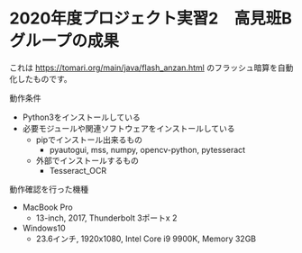 # 2020年度プロジェクト実習2　高見班Bグループの成果

これは https://tomari.org/main/java/flash_anzan.html のフラッシュ暗算を自動化したものです。

動作条件
- Python3をインストールしている
- 必要モジュールや関連ソフトウェアをインストールしている
    - pipでインストール出来るもの
        - pyautogui, mss, numpy, opencv-python, pytesseract
    - 外部でインストールするもの
        - Tesseract_OCR

動作確認を行った機種
- MacBook Pro
    - 13-inch, 2017, Thunderbolt 3ポートx 2
- Windows10 
    - 23.6インチ, 1920x1080, Intel Core i9 9900K, Memory 32GB
